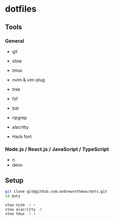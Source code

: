 # dotfiles

## Tools

### General

- git
- stow
- tmux
- nvim & vim-plug
- tree
- fzf
- bat
- ripgrep

- alacritty
- Hack font

### Node.js / React.js / JavaScript / TypeScript

- n
- deno

## Setup

```bash
git clone git@github.com:andrewrothman/dots.git
cd dots

stow nvim -t ~
stow alacritty -t 
stow tmux -t ~
```
